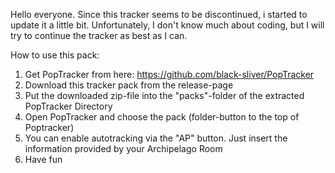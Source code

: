 Hello everyone.
Since this tracker seems to be discontinued, i started to update it a little bit.
Unfortunately, I don't know much about coding, but I will try to continue the tracker as best as I can.

How to use this pack:
1) Get PopTracker from here: https://github.com/black-sliver/PopTracker
2) Download this tracker pack from the release-page
3) Put the downloaded zip-file into the "packs"-folder of the extracted PopTracker Directory
4) Open PopTracker and choose the pack (folder-button to the top of Poptracker)
5) You can enable autotracking via the "AP" button. Just insert the information provided by your Archipelago Room
6) Have fun
